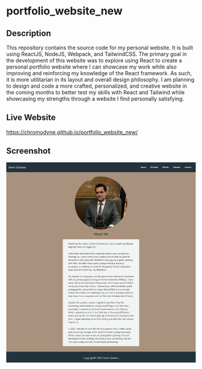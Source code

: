 # portfolio_website_new #

## Description ##

This repository contains the source code for my personal website. It is built using ReactJS, NodeJS, Webpack, and TailwindCSS. The primary goal in the development of this website was to explore using React to create a personal portfolio website where I can showcase my work while also improving and reinforcing my knowledge of the React framework. As such, it is more utilitarian in its layout and overall design philosophy. I am planning to design and code a more crafted, personalized, and creative website in the coming months to better test my skills with React and Tailwind while showcasing my strengths through a website I find personally satisfying.

## Live Website ##

https://chromodyne.github.io/portfolio_website_new/

## Screenshot ##

![Website Screenshot](./public/img/screenshot.png)